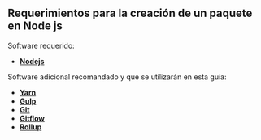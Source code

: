## Requerimientos para la creación de un paquete en Node js

Software requerido:

* [**Nodejs**](https://nodejs.org/es/download/package-manager/ "Node.js")

Software adicional recomandado y que se utilizarán en esta guía:

* [**Yarn**](https://yarnpkg.com/lang/en/docs/install/ "Yarn")
* [**Gulp**](https://gulpjs.com "Gulp")
* [**Git**](https://git-scm.com/book/en/v2/Getting-Started-Installing-Git "Git")
* [**Gitflow**](https://danielkummer.github.io/git-flow-cheatsheet/)
* [**Rollup**](https://rollupjs.org/)



